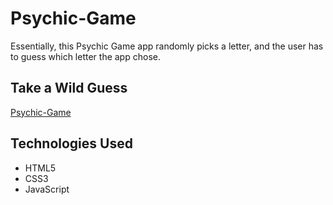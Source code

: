 # Psychic-Game

Essentially, this Psychic Game app randomly picks a letter, and the user has to guess which letter the app chose.

## Take a Wild Guess
[Psychic-Game](https://kimjaydot.github.io/Psychic-Game)


## Technologies Used

* HTML5
* CSS3
* JavaScript



